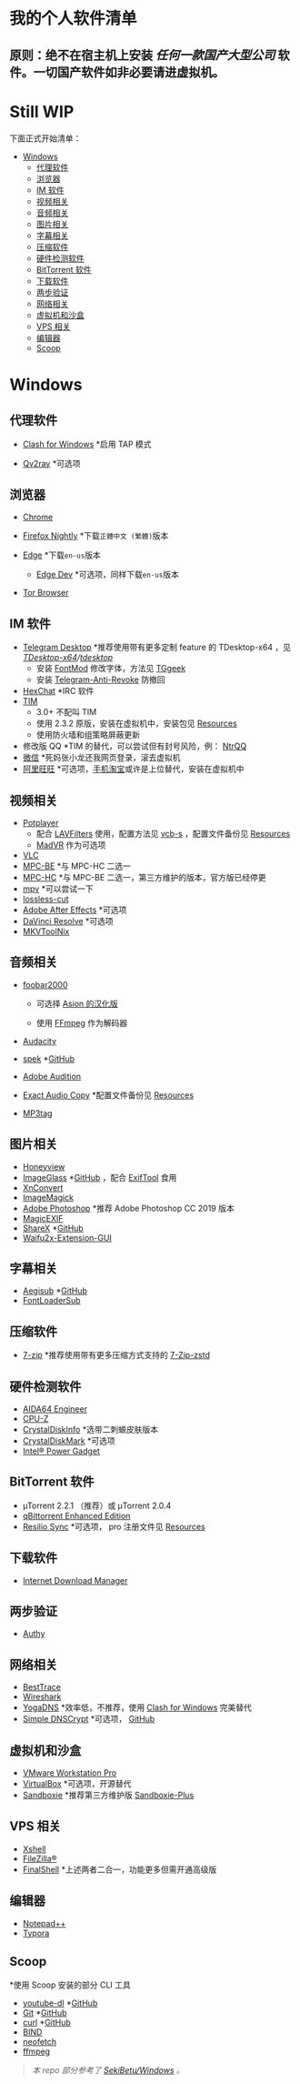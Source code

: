 # 我的个人软件清单

## **原则：绝不在宿主机上安装  *任何一款国产大型公司*  软件**。一切国产软件如非必要请进虚拟机。

# Still WIP

下面正式开始清单：

- [Windows](#Windows)
  - [代理软件](#代理软件) 
  - [浏览器](#浏览器) 
  - [IM 软件](#im-软件) 
  - [视频相关](#视频相关) 
  - [音频相关](#音频相关) 
  - [图片相关](#图片相关) 
  - [字幕相关](#字幕相关) 
  - [压缩软件](#压缩软件) 
  - [硬件检测软件](#硬件检测软件) 
  - [BitTorrent 软件](#bittorrent-软件) 
  - [下载软件](#下载软件)
  - [两步验证](#两步验证) 
  - [网络相关](#网络相关) 
  - [虚拟机和沙盒](#虚拟机和沙盒) 
  - [VPS 相关](#vps-相关) 
  - [编辑器](#编辑器) 
  - [Scoop](#Scoop) 

# Windows

## 代理软件

- [Clash for Windows](https://github.com/Fndroid/clash_for_windows_pkg) *启用 TAP 模式

- [Qv2ray](https://github.com/Qv2ray/Qv2ray) *可选项

## 浏览器

- [Chrome](https://www.google.com/intl/zh-CN/chrome/)

- [Firefox Nightly](https://www.mozilla.org/en-US/firefox/all/#product-desktop-nightly) *下载`正體中文 (繁體)`版本
- [Edge](https://www.microsoft.com/en-us/edge) *下载`en-us`版本
  - [Edge Dev](https://www.microsoftedgeinsider.com/en-us/download/) *可选项，同样下载`en-us`版本
- [Tor Browser](https://www.torproject.org/download/)

## IM 软件

- [Telegram Desktop](https://desktop.telegram.org/) *推荐使用带有更多定制 feature 的 TDesktop-x64 ，见 *[TDesktop-x64](https://github.com/TDesktop-x64)/[tdesktop](https://github.com/TDesktop-x64/tdesktop)* 
  - 安装 [FontMod](https://github.com/ysc3839/FontMod) 修改字体，方法见 [TGgeek](https://t.me/TGgeek/760) 
  - 安装 [Telegram-Anti-Revoke](https://github.com/SpriteOvO/Telegram-Anti-Revoke) 防撤回
- [HexChat](https://hexchat.github.io/) *IRC 软件
- [TIM](https://office.qq.com/) 
  - 3.0+ 不配叫 TIM 
  - 使用 2.3.2 原版，安装在虚拟机中，安装包见 [Resources](https://github.com/RtYkk/Personal-Software-List/tree/master/Resources) 
  - 使用防火墙和组策略屏蔽更新
- 修改版 QQ *TIM 的替代，可以尝试但有封号风险，例： [NtrQQ](https://github.com/NtrQQ/download) 
- [微信](https://windows.weixin.qq.com/?lang=en_US) *死妈张小龙还我网页登录，滚去虚拟机
- [阿里旺旺](https://alimarket.taobao.com/markets/qnww/portal-group/ww/index) *可选项，[手机淘宝](https://play.google.com/store/apps/details?id=com.taobao.taobao&hl=en_US&gl=US)或许是上位替代，安装在虚拟机中

## 视频相关

- [Potplayer](https://potplayer.daum.net/)
  - 配合 [LAVFilters](https://github.com/Nevcairiel/LAVFilters) 使用，配置方法见 [vcb-s](https://vcb-s.com/archives/7228) ，配置文件备份见 [Resources](https://github.com/RtYkk/Personal-Software-List/tree/master/Resources) 
  - [MadVR](http://madvr.com/) 作为可选项
- [VLC](https://www.videolan.org/)
- [MPC-BE](https://sourceforge.net/projects/mpcbe/) *与 MPC-HC 二选一
- [MPC-HC](https://github.com/clsid2/mpc-hc) *与 MPC-BE 二选一，第三方维护的版本，官方版已经停更
- [mpv](https://github.com/mpv-player/mpv) *可以尝试一下
- [lossless-cut](https://github.com/mifi/lossless-cut) 
- [Adobe After Effects](https://www.adobe.com/products/aftereffects.html) *可选项
- [DaVinci Resolve](https://www.blackmagicdesign.com/products/davinciresolve/edit) *可选项
- [MKVToolNix](https://mkvtoolnix.download/)

## 音频相关

- [foobar2000](https://www.foobar2000.org/) 

  - 可选择 [Asion 的汉化版](http://blog.sina.com.cn/go2spa)

  - 使用 [FFmpeg](https://github.com/BtbN/FFmpeg-Builds) 作为解码器

- [Audacity](https://www.audacityteam.org/)

- [spek](http://spek.cc/) *[GitHub](https://github.com/alexkay/spek) 

- [Adobe Audition](https://www.adobe.com/products/audition.html) 

- [Exact Audio Copy](https://www.exactaudiocopy.de/) *配置文件备份见 [Resources](https://github.com/RtYkk/Personal-Software-List/tree/master/Resources) 

- [MP3tag](https://www.mp3tag.de/en/) 

## 图片相关

- [Honeyview](https://www.bandisoft.com/honeyview/) 
- [ImageGlass](https://imageglass.org/) *[GitHub](https://github.com/d2phap/ImageGlass) ，配合 [ExifTool](https://exiftool.org/) 食用
- [XnConvert](https://www.xnview.com/en/xnconvert/)
- [ImageMagick](https://imagemagick.org/index.php) 
- [Adobe Photoshop](https://www.adobe.com/products/photoshop.html) *推荐 Adobe Photoshop CC 2019 版本
- [MagicEXIF](https://www.magicexif.com/) 
- [ShareX](https://getsharex.com/) *[GitHub](https://github.com/ShareX/ShareX) 
- [Waifu2x-Extension-GUI](https://github.com/AaronFeng753/Waifu2x-Extension-GUI) 

## 字幕相关

- [Aegisub](https://aegi.vmoe.info/) *[GitHub](https://github.com/Aegisub/Aegisub) 
- [FontLoaderSub](https://github.com/yzwduck/FontLoaderSub) 

## 压缩软件 

- [7-zip](https://www.7-zip.org/) *推荐使用带有更多压缩方式支持的 [7-Zip-zstd](https://github.com/mcmilk/7-Zip-zstd) 

## 硬件检测软件

- [AIDA64 Engineer](https://www.aida64.com/downloads/NmIyNjEyMzk=) 
- [CPU-Z](https://www.cpuid.com/softwares/cpu-z.html) 
- [CrystalDiskInfo](https://crystalmark.info/en/software/crystaldiskinfo/) *选带二刺螈皮肤版本
- [CrystalDiskMark](https://crystalmark.info/en/software/crystaldiskmark/) *可选项
- [Intel® Power Gadget](https://software.intel.com/content/www/us/en/develop/articles/intel-power-gadget.html) 

## BitTorrent 软件

- µTorrent 2.2.1 （推荐）或 µTorrent 2.0.4
- [qBittorrent Enhanced Edition](https://github.com/c0re100/qBittorrent-Enhanced-Edition)
- [Resilio Sync](https://www.resilio.com/individuals/) *可选项， pro 注册文件见 [Resources](https://github.com/RtYkk/Personal-Software-List/tree/master/Resources) 

## 下载软件

- [Internet Download Manager](https://www.internetdownloadmanager.com/) 

## 两步验证

- [Authy](https://authy.com/) 

## 网络相关

- [BestTrace](https://www.ipip.net/product/client.html) 
- [Wireshark](https://www.wireshark.org/) 
- [YogaDNS](https://yogadns.com/) *效率低，不推荐，使用 [Clash for Windows](https://github.com/Fndroid/clash_for_windows_pkg) 完美替代
- [Simple DNSCrypt](https://simplednscrypt.org/) *可选项， [GitHub](https://github.com/bitbeans/SimpleDnsCrypt) 

## 虚拟机和沙盒

- [VMware Workstation Pro](https://www.vmware.com/products/workstation-pro/workstation-pro-evaluation.html) 
- [VirtualBox](https://www.virtualbox.org/) *可选项，开源替代
- [Sandboxie](https://www.sandboxie.com/) *推荐第三方维护版 [Sandboxie-Plus](https://github.com/sandboxie-plus/Sandboxie) 

## VPS 相关

- [Xshell](https://www.netsarang.com/en/xshell/) 
- [FileZilla®](https://filezilla-project.org/) 
- [FinalShell](https://www.hostbuf.com/t/988.html) *上述两者二合一，功能更多但需开通高级版

## 编辑器

- [Notepad++](https://notepad-plus-plus.org/) 
- [Typora](https://typora.io/) 

## Scoop

*使用 Scoop 安装的部分 CLI 工具

- [youtube-dl](https://youtube-dl.org/) *[GitHub](https://github.com/ytdl-org/youtube-dl)
- [Git](https://git-scm.com/) *[GitHub](https://github.com/git/git) 
- [curl](https://curl.se/) *[GitHub](https://github.com/curl/curl)
- [BIND](https://www.isc.org/bind/)
- [neofetch](https://github.com/dylanaraps/neofetch)
- [ffmpeg](https://github.com/BtbN/FFmpeg-Builds/releases) 

> *本 repo 部分参考了 [SekiBetu/Windows](https://github.com/SekiBetu/Windows) 。*

